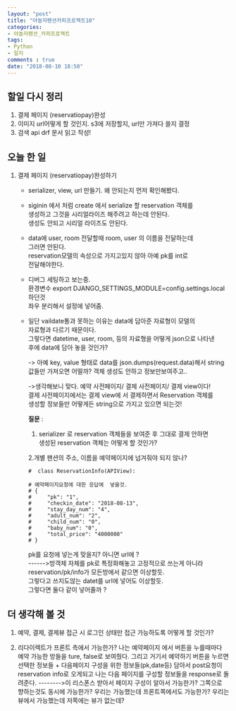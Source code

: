```yaml
---
layout: "post"
title: "야놀자팬션카피프로젝트10"    
categories:  
- 야놀자팬션_카피프로젝트      
tags:  
- Python    
- 일지       
comments : true    
date: "2018-08-10 18:50"  
---    
```


## 할일 다시 정리    
1. 결제 페이지 (reservatiopay)완성   
2. 이미지 url어떻게 할 것인지. s3에 저장할지, url만 가져다 쓸지 결정    
3. 검색 api drf 문서 읽고 작성! 


## 오늘 한 일     
1. 결제 페이지 (reservatiopay)완성하기 
    - serializer, view, url 만들기. 왜 안되는지 먼저 확인해봤다.    
    - siginin 에서 처럼 create 에서 serialize 할 reservation 객체를   
      생성하고 그것을 시리얼라이즈 해주려고 하는데 안된다.  
      생성도 안되고 시리얼 라이즈도 안된다.      
    - data에 user, room 전달할때 room, user 의 이름을 전달하는데   
      그러면 안된다.     
      reservation모델의 속성으로 가지고있지 않아 아예 pk를 int로   
      전달해야한다.     
    - 디버그 세팅하고 보는중.      
      환경변수 export DJANGO_SETTINGS_MODULE=config.settings.local 하던것     
      좌우 분리해서 설정에 넣어줌.    
    - 일단 vaildate통과 못하는 이유는 data에 담아준 자료형이 모델의   
      자료형과 다르기 때문이다.   
      그렇다면 datetime, user, room, 등의 자료형을 어떻게 json으로 나타낸    
      후에  data에 담아 놓을 것인가?    

      -> 아예 key, value 형태로 data를 json.dumps(request.data)해서 string  
      값들만 가져오면 어떨까? 객체 생성도 안하고 정보만보여주고..  
      
      ->생각해보니 맞다. 예약 사전페이지/ 결제 사전페이지/ 결제 view이다!   
      결제 사전페이지에서는 결제 view에 서 결제하면서 Reservation 객체를     
      생성할 정보들만 어떻게든 string으로 가지고 있으면 되는것!  
      
      **질문** :  
      1. serializer 로 reservation 객체들을 보여준 후 그대로 결제 안하면   
      생성된 reservation 객체는 어떻게 할 것인가?
    
      2.개별 팬션의 주소, 이름을 예약페이지에 넘겨줘야 되지 않나?   
        ```
        #  class ReservationInfo(APIView):
    
        # 예약페이지요청에 대한 응답에  넣을것.
        # {
        #     "pk": "1",                        
        #     "checkin_date": "2018-08-13",                                               
        #     "stay_day_num": "4",                                                        
        #     "adult_num": "2",                                                           
        #     "child_num": "0",
        #     "baby_num": "0",
        #     "total_price": "4000000"
        # }
        ```
        pk를 요청에 넣는게 맞을지? 아니면 url에 ?  
        ------>방객체 자체를 pk로 특정화해놓고 고정적으로 쓰는게 아니라  
        reservation/pk/info가 모든방에서 같으면 이상할듯.  
        그렇다고 쓰지도않는 datet를 url에 넣어도 이상할듯.  
        그렇다면 둘다 같이 넣어줄까 ?  
        
## 더 생각해 볼 것    
1. 예약, 결제, 결제뷰 접근 시 로그인 상태만 접근 가능하도록 어떻게 할 것인가?  

2. 리다이렉트가 프론트 측에서 가능한가? 
    나는 예약페이지 에서 버튼을 누를때마다 예약 가능한 방들을 ture, false로 보여줬다.
    그리고 거기서 예약하기 버튼을 누르면 
    선택한 정보들 + 다음페이지 구성을 위한 정보들(pk,date등)  담아서 post요청이 
    reservation info로 오게되고
    나는 다음 페이지를 구성할 정보들을 response로 돌려준다. 
    -------->이 리스폰스 받아서 페이지 구성이 알아서 가능한가? 
    그쪽으로 향하는것도 동시에 가능한가? 우리는 가능했는데 프론트쪽에서도 가능한가? 
    우리는 뷰에서 가능했는데 저쪽에는 뷰가 없는데? 
